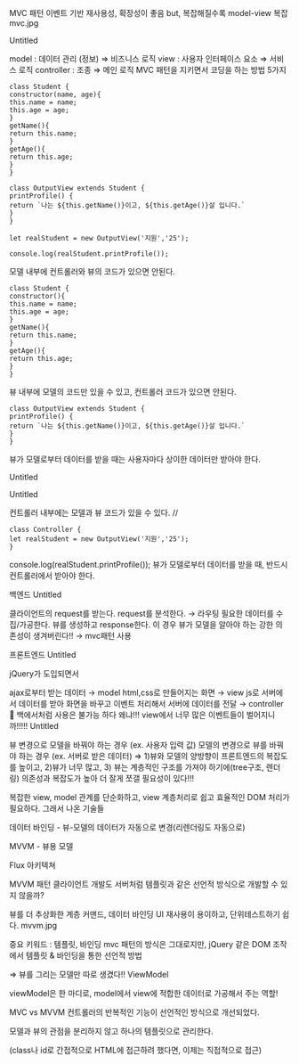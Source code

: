 MVC 패턴
이벤트 기반
재사용성, 확장성이 좋음
but, 복잡해질수록 model-view 복잡
mvc.jpg

Untitled

model : 데이터 관리 (정보) ⇒ 비즈니스 로직
view : 사용자 인터페이스 요소 ⇒ 서비스 로직
controller : 조종 ⇒ 메인 로직
MVC 패턴을 지키면서 코딩을 하는 방법 5가지

```
class Student {
constructor(name, age){
this.name = name;
this.age = age;
}
getName(){
return this.name;
}
getAge(){
return this.age;
}
}

class OutputView extends Student {
printProfile() {
return `나는 ${this.getName()}이고, ${this.getAge()}살 입니다.`
}
}

let realStudent = new OutputView('지원','25');

console.log(realStudent.printProfile());
```

모델 내부에 컨트롤러와 뷰의 코드가 있으면 안된다.

```
class Student {
constructor(){
this.name = name;
this.age = age;
}
getName(){
return this.name;
}
getAge(){
return this.age;
}
}
```

뷰 내부에 모델의 코드만 있을 수 있고, 컨트롤러 코드가 있으면 안된다.

```
class OutputView extends Student {
printProfile() {
return `나는 ${this.getName()}이고, ${this.getAge()}살 입니다.`
}
}
```

뷰가 모델로부터 데이터를 받을 때는 사용자마다 상이한 데이터만 받아야 한다.

Untitled

Untitled

컨트롤러 내부에는 모델과 뷰 코드가 있을 수 있다. //

```
class Controller {
let realStudent = new OutputView('지원','25');
}
```

console.log(realStudent.printProfile());
뷰가 모델로부터 데이터를 받을 때, 반드시 컨트롤러에서 받아야 한다.

백엔드
Untitled

클라이언트의 request를 받는다.
request를 분석한다. → 라우팅
필요한 데이터를 수집/가공한다.
뷰를 생성하고 response한다.
이 경우 뷰가 모델을 알아야 하는 강한 의존성이 생겨버린다!! → mvc패턴 사용

프론트엔드
Untitled

jQuery가 도입되면서

ajax로부터 받는 데이터 → model
html,css로 만들어지는 화면 → view
js로 서버에서 데이터를 받아 화면을 바꾸고 이벤트 처리해서 서버에 데이터를 전달 → controller
📝 백에서처럼 사용은 불가능 하다 왜냐!!! view에서 너무 많은 이벤트들이 벌어지니까!!!!!
Untitled

뷰 변경으로 모델을 바꿔야 하는 경우 (ex. 사용자 입력 값)
모델의 변경으로 뷰를 바꿔야 하는 경우 (ex. 서버로 받은 데이터)
⇒ 1)뷰와 모델의 양방향이 프론트엔드의 복잡도를 높이고, 2)뷰가 너무 많고, 3) 뷰는 계층적인 구조를 가져야 하기에(tree구조, 렌더링) 의존성과 복잡도가 높아 더 잘게 쪼갤 필요성이 있다!!!

복잡한 view, model 관계를 단순화하고, view 계층처리로 쉽고 효율적인 DOM 처리가 필요하다.
그래서 나온 기술들

데이터 바인딩 - 뷰-모델의 데이터가 자동으로 변경(리렌더링도 자동으로)

MVVM - 뷰용 모델

Flux 아키텍쳐

MVVM 패턴
클라이언트 개발도 서버처럼 템플릿과 같은 선언적 방식으로 개발할 수 있지 않을까?

뷰를 더 추상화한 계층
커맨드, 데이터 바인딩
UI 재사용이 용이하고, 단위테스트하기 쉽다.
mvvm.jpg

중요 키워드 : 템플릿, 바인딩
mvc 패턴의 방식은 그대로지만, jQuery 같은 DOM 조작에서 템플릿 & 바인딩을 통한 선언적 방법

⇒ 뷰를 그리는 모델만 따로 생겼다!! ViewModel

viewModel은 한 마디로, model에서 view에 적합한 데이터로 가공해서 주는 역할!

MVC vs MVVM
컨트롤러의 반복적인 기능이 선언적인 방식으로 개선되었다.

모델과 뷰의 관점을 분리하지 않고 하나의 템플릿으로 관리한다.

(class나 id로 간접적으로 HTML에 접근하려 했다면, 이제는 직접적으로 접근)
